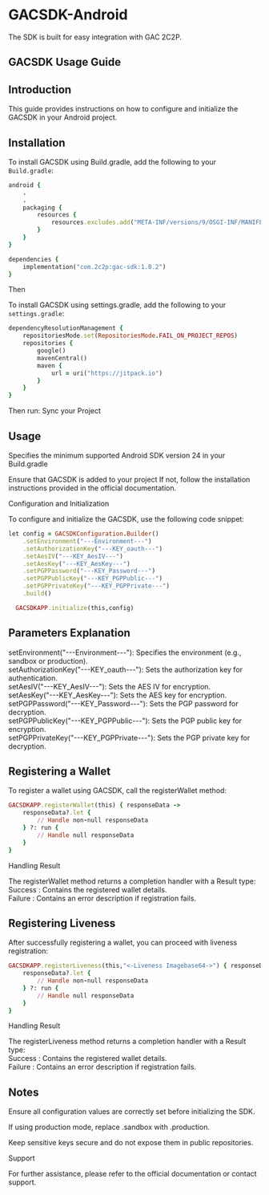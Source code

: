 # GACSDK-Android

The SDK is built for easy integration with GAC 2C2P.

## GACSDK Usage Guide  

## Introduction  
This guide provides instructions on how to configure and initialize the GACSDK in your Android project.  

## Installation  

To install GACSDK using Build.gradle, add the following to your `Build.gradle`:  
```ruby
android {
    .
    .
    packaging {
        resources {
            resources.excludes.add("META-INF/versions/9/OSGI-INF/MANIFEST.MF")
        }
    }
}

dependencies {
    implementation("com.2c2p:gac-sdk:1.0.2")
}


```

Then

To install GACSDK using settings.gradle, add the following to your `settings.gradle`: 
```ruby 
dependencyResolutionManagement {
    repositoriesMode.set(RepositoriesMode.FAIL_ON_PROJECT_REPOS)
    repositories {
        google()
        mavenCentral()
        maven {
            url = uri("https://jitpack.io")
        }
    }
}
```

Then run:
Sync your Project

## Usage
Specifies the minimum supported Android SDK version 24 in your Build.gradle

Ensure that GACSDK is added to your project If not, follow the installation instructions provided in the official documentation.

Configuration and Initialization

To configure and initialize the GACSDK, use the following code snippet:
```ruby
let config = GACSDKConfiguration.Builder()
    .setEnvironment("---Environment---")
    .setAuthorizationKey("---KEY_oauth---")
    .setAesIV("---KEY_AesIV---")
    .setAesKey("---KEY_AesKey---")
    .setPGPPassword("---KEY_Password---")
    .setPGPPublicKey("---KEY_PGPPublic---")
    .setPGPPrivateKey("---KEY_PGPPrivate---")
    .build()

  GACSDKAPP.initialize(this,config)
```
## Parameters Explanation

setEnvironment("---Environment---"): Specifies the environment (e.g., sandbox or production).<br/>
setAuthorizationKey("---KEY_oauth---"): Sets the authorization key for authentication.<br/>
setAesIV("---KEY_AesIV---"): Sets the AES IV for encryption.<br/>
setAesKey("---KEY_AesKey---"): Sets the AES key for encryption.<br/>
setPGPPassword("---KEY_Password---"): Sets the PGP password for decryption.<br/>
setPGPPublicKey("---KEY_PGPPublic---"): Sets the PGP public key for encryption.<br/>
setPGPPrivateKey("---KEY_PGPPrivate---"): Sets the PGP private key for decryption.<br/>


## Registering a Wallet

To register a wallet using GACSDK, call the registerWallet method:
```ruby
GACSDKAPP.registerWallet(this) { responseData ->
    responseData?.let {
        // Handle non-null responseData
    } ?: run {
        // Handle null responseData
    }
}
```

Handling Result

The registerWallet method returns a completion handler with a Result type:<br/>
Success : Contains the registered wallet details.<br/>
Failure : Contains an error description if registration fails.<br/>


## Registering Liveness

After successfully registering a wallet, you can proceed with liveness registration:
```ruby
GACSDKAPP.registerLiveness(this,"<-Liveness Imagebase64->") { responseData ->
    responseData?.let {
        // Handle non-null responseData
    } ?: run {
        // Handle null responseData
    }
}
```

Handling Result

The registerLiveness method returns a completion handler with a Result type:<br/>
Success : Contains the registered wallet details.<br/>
Failure : Contains an error description if registration fails.<br/>

## Notes

Ensure all configuration values are correctly set before initializing the SDK.

If using production mode, replace .sandbox with .production.

Keep sensitive keys secure and do not expose them in public repositories.

Support

For further assistance, please refer to the official documentation or contact support.